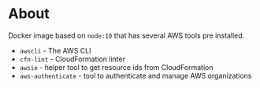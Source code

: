 # About

Docker image based on `node:10` that has several AWS tools pre installed.

* `awscli` - The AWS CLI
* `cfn-lint` - CloudFormation linter
* `awsie` - helper tool to get resource ids from CloudFormation
* `aws-authenticate` - tool to authenticate and manage AWS organizations
